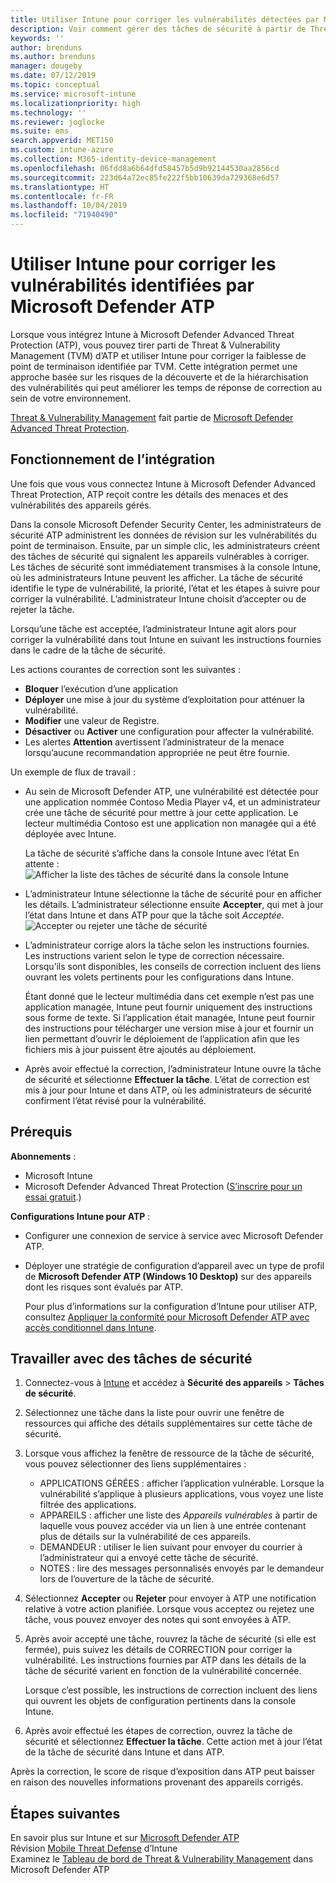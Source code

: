 ```yaml
---
title: Utiliser Intune pour corriger les vulnérabilités détectées par Microsoft Defender ATP – Azure | Microsoft Docs
description: Voir comment gérer des tâches de sécurité à partir de Threat & Vulnerability Management, qui fait partie de Microsoft Defender Advanced Threat Protection (ATP) dans la console Intune.
keywords: ''
author: brenduns
ms.author: brenduns
manager: dougeby
ms.date: 07/12/2019
ms.topic: conceptual
ms.service: microsoft-intune
ms.localizationpriority: high
ms.technology: ''
ms.reviewer: joglocke
ms.suite: ems
search.appverid: MET150
ms.custom: intune-azure
ms.collection: M365-identity-device-management
ms.openlocfilehash: 06fdd8a6b64dfd58457b5d9b92144530aa2856cd
ms.sourcegitcommit: 223d64a72ec85fe222f5bb10639da729368e6d57
ms.translationtype: HT
ms.contentlocale: fr-FR
ms.lasthandoff: 10/04/2019
ms.locfileid: "71940490"
---
```

# <a name="use-intune-to-remediate-vulnerabilities-identified-by-microsoft-defender-atp"></a>Utiliser Intune pour corriger les vulnérabilités identifiées par Microsoft Defender ATP  

Lorsque vous intégrez Intune à Microsoft Defender Advanced Threat Protection (ATP), vous pouvez tirer parti de Threat & Vulnerability Management (TVM) d’ATP et utiliser Intune pour corriger la faiblesse de point de terminaison identifiée par TVM. Cette intégration permet une approche basée sur les risques de la découverte et de la hiérarchisation des vulnérabilités qui peut améliorer les temps de réponse de correction au sein de votre environnement.  

[Threat & Vulnerability Management](https://docs.microsoft.com/windows/security/threat-protection/windows-defender-atp/next-gen-threat-and-vuln-mgt) fait partie de [Microsoft Defender Advanced Threat Protection](https://docs.microsoft.com/windows/security/threat-protection/windows-defender-atp/windows-defender-advanced-threat-protection).  

## <a name="how-integration-works"></a>Fonctionnement de l’intégration  

Une fois que vous vous connectez Intune à Microsoft Defender Advanced Threat Protection, ATP reçoit contre les détails des menaces et des vulnérabilités des appareils gérés.  

Dans la console Microsoft Defender Security Center, les administrateurs de sécurité ATP administrent les données de révision sur les vulnérabilités du point de terminaison. Ensuite, par un simple clic, les administrateurs créent des tâches de sécurité qui signalent les appareils vulnérables à corriger. Les tâches de sécurité sont immédiatement transmises à la console Intune, où les administrateurs Intune peuvent les afficher. La tâche de sécurité identifie le type de vulnérabilité, la priorité, l’état et les étapes à suivre pour corriger la vulnérabilité. L’administrateur Intune choisit d’accepter ou de rejeter la tâche.  

Lorsqu’une tâche est acceptée, l’administrateur Intune agit alors pour corriger la vulnérabilité dans tout Intune en suivant les instructions fournies dans le cadre de la tâche de sécurité.  

Les actions courantes de correction sont les suivantes :  

- **Bloquer** l’exécution d’une application  
- **Déployer** une mise à jour du système d’exploitation pour atténuer la vulnérabilité.  
- **Modifier** une valeur de Registre.  
- **Désactiver** ou **Activer** une configuration pour affecter la vulnérabilité.  
- Les alertes **Attention** avertissent l’administrateur de la menace lorsqu’aucune recommandation appropriée ne peut être fournie.  

Un exemple de flux de travail :

- Au sein de Microsoft Defender ATP, une vulnérabilité est détectée pour une application nommée Contoso Media Player v4, et un administrateur crée une tâche de sécurité pour mettre à jour cette application. Le lecteur multimédia Contoso est une application non managée qui a été déployée avec Intune.  

  La tâche de sécurité s’affiche dans la console Intune avec l’état En attente :  
  ![Afficher la liste des tâches de sécurité dans la console Intune](./media/atp-manage-vulnerabilities/temp-security-tasks.png)
 
- L’administrateur Intune sélectionne la tâche de sécurité pour en afficher les détails.  L’administrateur sélectionne ensuite **Accepter**, qui met à jour l’état dans Intune et dans ATP pour que la tâche soit *Acceptée*.  
  ![Accepter ou rejeter une tâche de sécurité](./media/atp-manage-vulnerabilities/temp-accept-task.png) 
 
- L’administrateur corrige alors la tâche selon les instructions fournies.  Les instructions varient selon le type de correction nécessaire. Lorsqu’ils sont disponibles, les conseils de correction incluent des liens ouvrant les volets pertinents pour les configurations dans Intune. 

  Étant donné que le lecteur multimédia dans cet exemple n’est pas une application managée, Intune peut fournir uniquement des instructions sous forme de texte. Si l’application était managée, Intune peut fournir des instructions pour télécharger une version mise à jour et fournir un lien permettant d’ouvrir le déploiement de l’application afin que les fichiers mis à jour puissent être ajoutés au déploiement. 

- Après avoir effectué la correction, l’administrateur Intune ouvre la tâche de sécurité et sélectionne **Effectuer la tâche**.  L’état de correction est mis à jour pour Intune et dans ATP, où les administrateurs de sécurité confirment l’état révisé pour la vulnérabilité.  

## <a name="prerequisites"></a>Prérequis  

**Abonnements** :  

- Microsoft Intune  
- Microsoft Defender Advanced Threat Protection ([S’inscrire pour un essai gratuit](https://www.microsoft.com/WindowsForBusiness/windows-atp?ocid=docs-wdatp-main-abovefoldlink).)  

**Configurations Intune pour ATP** :  

- Configurer une connexion de service à service avec Microsoft Defender ATP.  
- Déployer une stratégie de configuration d’appareil avec un type de profil de **Microsoft Defender ATP (Windows 10 Desktop)** sur des appareils dont les risques sont évalués par ATP.

  Pour plus d’informations sur la configuration d’Intune pour utiliser ATP, consultez [Appliquer la conformité pour Microsoft Defender ATP avec accès conditionnel dans Intune](advanced-threat-protection.md#enable-microsoft-defender-atp-in-intune).  

## <a name="work-with-security-tasks"></a>Travailler avec des tâches de sécurité  

1. Connectez-vous à [Intune](https://go.microsoft.com/fwlink/?linkid=2090973) et accédez à **Sécurité des appareils** > **Tâches de sécurité**.  
2. Sélectionnez une tâche dans la liste pour ouvrir une fenêtre de ressources qui affiche des détails supplémentaires sur cette tâche de sécurité.  
3. Lorsque vous affichez la fenêtre de ressource de la tâche de sécurité, vous pouvez sélectionner des liens supplémentaires :  
   - APPLICATIONS GÉRÉES : afficher l’application vulnérable. Lorsque la vulnérabilité s’applique à plusieurs applications, vous voyez une liste filtrée des applications.  
   - APPAREILS : afficher une liste des *Appareils vulnérables* à partir de laquelle vous pouvez accéder via un lien à une entrée contenant plus de détails sur la vulnérabilité de ces appareils.  
   - DEMANDEUR : utiliser le lien suivant pour envoyer du courrier à l’administrateur qui a envoyé cette tâche de sécurité.  
   - NOTES : lire des messages personnalisés envoyés par le demandeur lors de l’ouverture de la tâche de sécurité.  
4. Sélectionnez **Accepter** ou **Rejeter** pour envoyer à ATP une notification relative à votre action planifiée. Lorsque vous acceptez ou rejetez une tâche, vous pouvez envoyer des notes qui sont envoyées à ATP.  

5. Après avoir accepté une tâche, rouvrez la tâche de sécurité (si elle est fermée), puis suivez les détails de CORRECTION pour corriger la vulnérabilité.  Les instructions fournies par ATP dans les détails de la tâche de sécurité varient en fonction de la vulnérabilité concernée.  

   Lorsque c’est possible, les instructions de correction incluent des liens qui ouvrent les objets de configuration pertinents dans la console Intune.  

6. Après avoir effectué les étapes de correction, ouvrez la tâche de sécurité et sélectionnez **Effectuer la tâche**.  Cette action met à jour l’état de la tâche de sécurité dans Intune et dans ATP.  

Après la correction, le score de risque d’exposition dans ATP peut baisser en raison des nouvelles informations provenant des appareils corrigés. 

## <a name="next-steps"></a>Étapes suivantes
En savoir plus sur Intune et sur [Microsoft Defender ATP](advanced-threat-protection.md)  
Révision [Mobile Threat Defense](mobile-threat-defense.md) d’Intune  
Examinez le [Tableau de bord de Threat & Vulnerability Management](https://docs.microsoft.com/windows/security/threat-protection/windows-defender-atp/tvm-dashboard-insights) dans Microsoft Defender ATP
